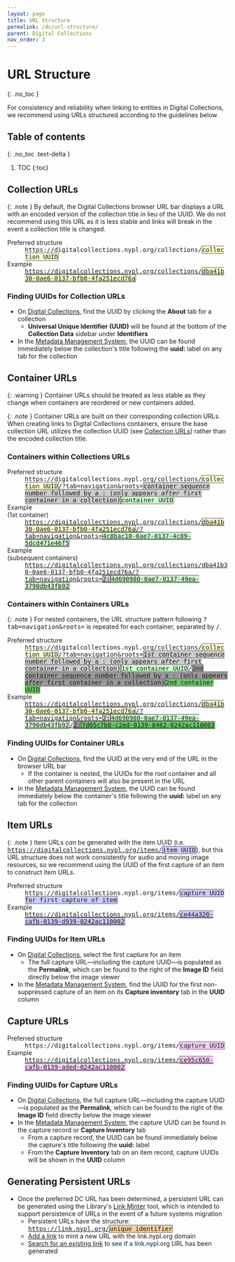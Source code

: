 ```yaml
---
layout: page
title: URL Structure
permalink: /dc/url-structure/
parent: Digital Collections
nav_order: 3
---
```


# URL Structure
{: .no_toc }

For consistency and reliability when linking to entities in Digital Collections, we recommend using URLs structured according to the guidelines below

## Table of contents
{: .no_toc .text-delta }

1. TOC
{:toc}

## Collection URLs

{: .note }
By default, the Digital Collections browser URL bar displays a URL with an encoded version of the collection title in lieu of the UUID. We do not recommend using this URL as it is less stable and links will break in the event a collection title is changed.

<dl>

<dt>Preferred structure</dt>
<dd><tt>https://digitalcollections.nypl.org/collections/<span style="background: #ffffcc; border: 1px solid #5c5962;">collection UUID</span></tt></dd>

<dt>Example</dt>
<dd><tt><a href="https://digitalcollections.nypl.org/collections/dba41b30-0ae6-0137-bfb0-4fa251ecd76a">https://digitalcollections.nypl.org/collections/<span style="background: #ffffcc; border: 1px solid #5c5962;">dba41b30-0ae6-0137-bfb0-4fa251ecd76a</span></a></tt></dd>

</dl>

### Finding UUIDs for Collection URLs

- On <a href="https://digitalcollections.nypl.org">Digital Collections</a>, find the UUID by clicking the **About** tab for a collection
    - **Universal Unique Identifier (UUID)** will be found at the bottom of the **Collection Data** sidebar under **Identifiers**
- In the <a href="https://metadata.nypl.org">Metadata Management System</a>, the UUID can be found immediately below the collection's title following the **uuid:** label on any tab for the collection

## Container URLs

{: .warning }
Container URLs should be treated as less stable as they change when containers are reordered or new containers added.

{: .note }
Container URLs are built on their corresponding collection URLs. When creating links to Digital Collections containers, ensure the base collection URL utilizes the collection UUID (see <a href="#collection-urls">Collection URLs</a>) rather than the encoded collection title.

### Containers within Collections URLs

<dl>

<dt>Preferred structure</dt>
<dd><tt>https://digitalcollections.nypl.org/collections/<span style="background: #ffffcc; border: 1px solid #5c5962;">collection UUID</span>/?tab=navigation&roots=<span style="background: #cccccc; border: 1px solid #5c5962;">container sequence number followed by a : (only appears <em>after</em> first container in a collection)</span><span style="background: #ccffcc; border: 1px solid #5c5962;">container UUID</span></tt></dd>

<dt>Example<br>(1st container)</dt>
<dd><tt><a href="https://digitalcollections.nypl.org/collections/dba41b30-0ae6-0137-bfb0-4fa251ecd76a/?tab=navigation&roots=4c8bac10-0ae7-0137-4c89-5dcd471e46f5">https://digitalcollections.nypl.org/collections/<span style="background: #ffffcc; border: 1px solid #5c5962;">dba41b30-0ae6-0137-bfb0-4fa251ecd76a</span>/?tab=navigation&roots=<span style="background: #ccffcc; border: 1px solid #5c5962;">4c8bac10-0ae7-0137-4c89-5dcd471e46f5</span></a></tt></dd>

<dt>Example<br>(subsequent containers)</dt>
<dd><tt><a href="https://digitalcollections.nypl.org/collections/dba41b30-0ae6-0137-bfb0-4fa251ecd76a/?tab=navigation&roots=2:4d690980-0ae7-0137-49ea-3790db43fb92">https://digitalcollections.nypl.org/collections/dba41b30-0ae6-0137-bfb0-4fa251ecd76a/?tab=navigation&roots=<span style="background: #cccccc; border: 1px solid #5c5962;">2:</span><span style="background: #ccffcc; border: 1px solid #5c5962;">4d690980-0ae7-0137-49ea-3790db43fb92</span></a></tt></dd>

</dl>

### Containers within Containers URLs

{: .note }
For nested containers, the URL structure pattern following <tt>?tab=navigation&roots=</tt> is repeated for each container, separated by <tt>/</tt>.

<dl>

<dt>Preferred structure</dt>
<dd><tt>https://digitalcollections.nypl.org/collections/<span style="background: #ffffcc; border: 1px solid #5c5962;">collection UUID</span>/?tab=navigation&roots=<span style="background: #cccccc; border: 1px solid #5c5962;">1st container sequence number followed by a : (only appears <em>after</em> first container in a collection)</span><span style="background: #ccffcc; border: 1px solid #5c5962;">1st container UUID</span>/<span style="background: #999999; border: 1px solid #5c5962;">2nd container sequence number followed by a : (only appears <em>after</em> first container in a collection)</span><span style="background: #66cc66; border: 1px solid #5c5962;">2nd container UUID</span></tt></dd>

<dt>Example</dt>
<dd><a href="https://digitalcollections.nypl.org/collections/dba41b30-0ae6-0137-bfb0-4fa251ecd76a/?tab=navigation&roots=2:4d690980-0ae7-0137-49ea-3790db43fb92/2:7d05c7b0-c2ed-0139-8462-0242ac110003"><tt>https://digitalcollections.nypl.org/collections/<span style="background: #ffffcc; border: 1px solid #5c5962;">dba41b30-0ae6-0137-bfb0-4fa251ecd76a</span>/?tab=navigation&roots=<span style="background: #cccccc; border: 1px solid #5c5962;">2:</span><span style="background: #ccffcc; border: 1px solid #5c5962;">4d690980-0ae7-0137-49ea-3790db43fb92</span>/<span style="background: #999999; border: 1px solid #5c5962;">2:</span><span style="background: #66cc66; border: 1px solid #5c5962;">7d05c7b0-c2ed-0139-8462-0242ac110003</span></tt></a></dd>

</dl>

### Finding UUIDs for Container URLs

- On <a href="https://digitalcollections.nypl.org">Digital Collections</a>, find the UUID at the very end of the URL in the browser URL bar
    - If the container is nested, the UUIDs for the root container and all other parent containers will also be present in the URL
- In the <a href="https://metadata.nypl.org">Metadata Management System</a>, the UUID can be found immediately below the container's title following the **uuid:** label on any tab for the collection

## Item URLs

{: .note }
Item URLs *can* be generated with the item UUID (i.e. <tt>https://digitalcollections.nypl.org/items/<span style="background: #ccccff; border: 1px solid #5c5962;">item UUID</span></tt>), but this URL structure does not work consistently for audio and moving image resources, so we recommend using the UUID of the first capture of an item to construct item URLs.

<dl>

<dt>Preferred structure</dt>
<dd><tt>https://digitalcollections.nypl.org/items/<span style="background: #ccccff; border: 1px solid #5c5962;">capture UUID for first capture of item</span></tt></dd>

<dt>Example</dt>
<dd><tt><a href="https://digitalcollections.nypl.org/items/ce44a320-cafb-0139-d939-0242ac110002">https://digitalcollections.nypl.org/items/<span style="background: #ccccff; border: 1px solid #5c5962;">ce44a320-cafb-0139-d939-0242ac110002</span></a></tt></dd>

</dl>

### Finding UUIDs for Item URLs

- On <a href="https://digitalcollections.nypl.org">Digital Collections</a>, select the first capture for an item
    - The full capture URL—including the capture UUID—is populated as the **Permalink**, which can be found to the right of the **Image ID** field directly below the image viewer
- In the <a href="https://metadata.nypl.org">Metadata Management System</a>, find the UUID for the first non-suppressed capture of an item on its **Capture inventory** tab in the **UUID** column

## Capture URLs

<dl>

<dt>Preferred structure</dt>
<dd><tt>https://digitalcollections.nypl.org/items/<span style="background: #ffccff; border: 1px solid #5c5962;">capture UUID</span></tt></dd>

<dt>Example</dt>
<dd><tt><a href="https://digitalcollections.nypl.org/items/ce95c650-cafb-0139-aded-0242ac110002">https://digitalcollections.nypl.org/items/<span style="background: #ffccff; border: 1px solid #5c5962;">ce95c650-cafb-0139-aded-0242ac110002</span></a></tt></dd>

</dl>

### Finding UUIDs for Capture URLs

- On <a href="https://digitalcollections.nypl.org">Digital Collections</a>, the full capture URL—including the capture UUID—is populated as the **Permalink**, which can be found to the right of the **Image ID** field directly below the image viewer
- In the <a href="https://metadata.nypl.org">Metadata Management System</a>, the capture UUID can be found in the capture record or **Capture Inventory** tab
    - From a capture record, the UUID can be found immediately below the capture's title following the **uuid:** label
    - From the **Capture Inventory** tab on an item record, capture UUIDs will be shown in the **UUID** column

## Generating Persistent URLs

- Once the preferred DC URL has been determined, a persistent URL can be generated using the Library's [Link Minter](/metadata-documentation/resources/glossary/#link-minter) tool, which is intended to support persistence of URLs in the event of a future systems migration
    - Persistent URLs have the structure: <tt>https://link.nypl.org/<span style="background: #ffcc99; border: 1px solid #5c5962;">unique identifier</span></tt>
    - [Add a link](https://link-minter.nypl.org/link_maker/mint) to mint a new URL with the link.nypl.org domain
    - [Search for an existing link](https://link-minter.nypl.org/link_maker/search) to see if a link.nypl.org URL has been generated